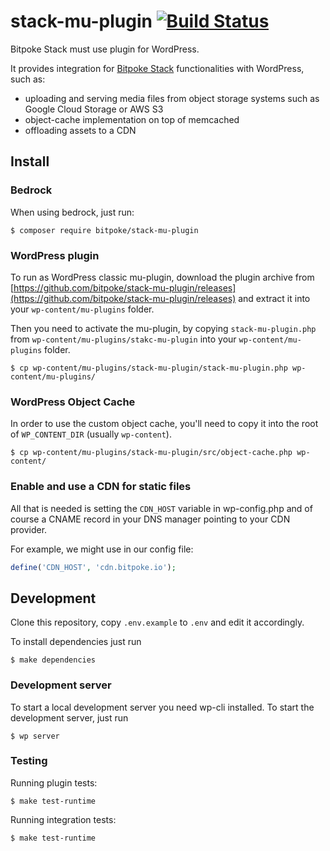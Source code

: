 stack-mu-plugin
[![Build Status](https://ci.bitpoke.io/api/badges/bitpoke/stack-mu-plugin/status.svg)](https://ci.bitpoke.io/bitpoke/stack-mu-plugin)
===
Bitpoke Stack must use plugin for WordPress.

It provides integration for [Bitpoke Stack](https://www.bitpoke.io/stack)
functionalities with WordPress, such as:
* uploading and serving media files from object storage systems such as
  Google Cloud Storage or AWS S3
* object-cache implementation on top of memcached
* offloading assets to a CDN

## Install

### Bedrock

When using bedrock, just run:

```console
$ composer require bitpoke/stack-mu-plugin
```

### WordPress plugin

To run as WordPress classic mu-plugin, download the plugin archive from
[https://github.com/bitpoke/stack-mu-plugin/releases](https://github.com/bitpoke/stack-mu-plugin/releases)
and extract it into your `wp-content/mu-plugins` folder.

Then you need to activate the mu-plugin, by copying `stack-mu-plugin.php` from
`wp-content/mu-plugins/stakc-mu-plugin` into your `wp-content/mu-plugins`
folder.

```console
$ cp wp-content/mu-plugins/stack-mu-plugin/stack-mu-plugin.php wp-content/mu-plugins/
```

### WordPress Object Cache

In order to use the custom object cache, you'll need to copy it into the root of
`WP_CONTENT_DIR` (usually `wp-content`).

```console
$ cp wp-content/mu-plugins/stack-mu-plugin/src/object-cache.php wp-content/
```

### Enable and use a CDN for static files

All that is needed is setting the `CDN_HOST` variable in wp-config.php and of course a CNAME record in your DNS manager pointing to your CDN provider.

For example, we might use in our config file:

```php
define('CDN_HOST', 'cdn.bitpoke.io');
```

## Development

Clone this repository, copy `.env.example` to `.env` and edit it accordingly.

To install dependencies just run
```console
$ make dependencies
```

### Development server

To start a local development server you need wp-cli installed. To start the
development server, just run

```console
$ wp server
```

### Testing

Running plugin tests:

```console
$ make test-runtime
```

Running integration tests:

```console
$ make test-runtime
```
